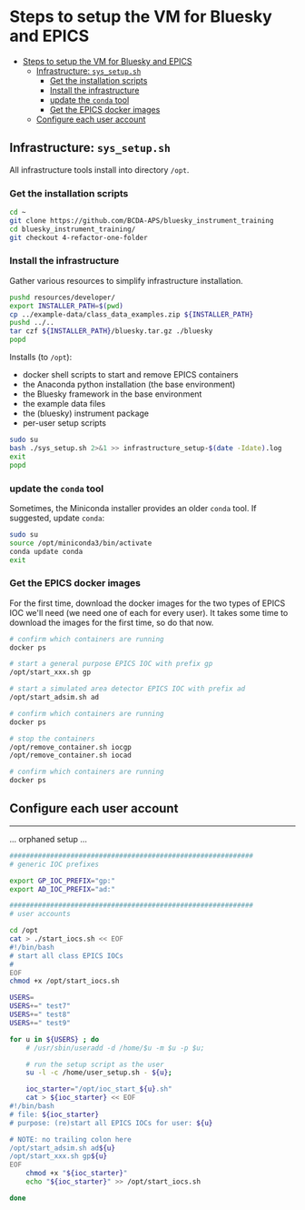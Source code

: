 # Steps to setup the VM for Bluesky and EPICS

- [Steps to setup the VM for Bluesky and EPICS](#steps-to-setup-the-vm-for-bluesky-and-epics)
  - [Infrastructure: `sys_setup.sh`](#infrastructure-sys_setupsh)
    - [Get the installation scripts](#get-the-installation-scripts)
    - [Install the infrastructure](#install-the-infrastructure)
    - [update the `conda` tool](#update-the-conda-tool)
    - [Get the EPICS docker images](#get-the-epics-docker-images)
  - [Configure each user account](#configure-each-user-account)

## Infrastructure: `sys_setup.sh`

All infrastructure tools install into directory `/opt`.

### Get the installation scripts

```sh
cd ~
git clone https://github.com/BCDA-APS/bluesky_instrument_training
cd bluesky_instrument_training/
git checkout 4-refactor-one-folder 
```

### Install the infrastructure

Gather various resources to simplify infrastructure installation.

```sh
pushd resources/developer/
export INSTALLER_PATH=$(pwd)
cp ../example-data/class_data_examples.zip ${INSTALLER_PATH}
pushd ../..
tar czf ${INSTALLER_PATH}/bluesky.tar.gz ./bluesky
popd
```

Installs (to `/opt`):

- docker shell scripts to start and remove EPICS containers
- the Anaconda python installation (the base environment)
- the Bluesky framework in the base environment
- the example data files
- the (bluesky) instrument package
- per-user setup scripts

```sh
sudo su
bash ./sys_setup.sh 2>&1 >> infrastructure_setup-$(date -Idate).log
exit
popd
```

### update the `conda` tool

Sometimes, the Miniconda installer provides an older `conda` tool.  If
suggested, update `conda`:

```sh
sudo su
source /opt/miniconda3/bin/activate
conda update conda
exit
```

### Get the EPICS docker images

For the first time, download the docker images for the two types of
EPICS IOC we'll need (we need one of each for every user).  It takes
some time to download the images for the first time, so do that now.

```sh
# confirm which containers are running
docker ps

# start a general purpose EPICS IOC with prefix gp
/opt/start_xxx.sh gp

# start a simulated area detector EPICS IOC with prefix ad
/opt/start_adsim.sh ad

# confirm which containers are running
docker ps

# stop the containers
/opt/remove_container.sh iocgp
/opt/remove_container.sh iocad

# confirm which containers are running
docker ps
```

## Configure each user account

---------------

... orphaned setup ...

```sh
############################################################
# generic IOC prefixes

export GP_IOC_PREFIX="gp:"
export AD_IOC_PREFIX="ad:"

############################################################
# user accounts

cd /opt
cat > ./start_iocs.sh << EOF
#!/bin/bash
# start all class EPICS IOCs
#
EOF
chmod +x /opt/start_iocs.sh

USERS=
USERS+=" test7"
USERS+=" test8"
USERS+=" test9"

for u in ${USERS} ; do
    # /usr/sbin/useradd -d /home/$u -m $u -p $u;

    # run the setup script as the user
    su -l -c /home/user_setup.sh - ${u};

    ioc_starter="/opt/ioc_start_${u}.sh"
    cat > ${ioc_starter} << EOF
#!/bin/bash
# file: ${ioc_starter}
# purpose: (re)start all EPICS IOCs for user: ${u}

# NOTE: no trailing colon here
/opt/start_adsim.sh ad${u}
/opt/start_xxx.sh gp${u}
EOF
    chmod +x "${ioc_starter}"
    echo "${ioc_starter}" >> /opt/start_iocs.sh

done
```
